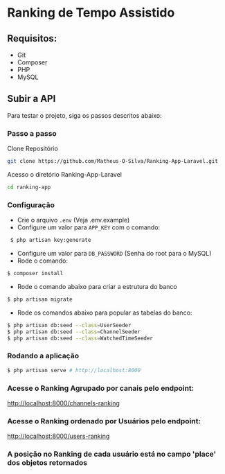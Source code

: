 # Ranking de Tempo Assistido

## Requisitos:
-  Git
-  Composer
-  PHP
-  MySQL

## Subir a API
Para testar o projeto, siga os passos descritos abaixo:

### Passo a passo
Clone Repositório
```sh
git clone https://github.com/Matheus-O-Silva/Ranking-App-Laravel.git
```
Acesso o diretório Ranking-App-Laravel
```sh
cd ranking-app
```

### Configuração

- Crie o arquivo `.env` (Veja .env.example)
- Configure um valor para `APP_KEY` com o comando:
```sh
 $ php artisan key:generate
 ```
- Configure um valor para `DB_PASSWORD` (Senha do root para o MySQL)
- Rode o comando:
```sh
$ composer install
```
- Rode o comando abaixo para criar a estrutura do banco
```sh
$ php artisan migrate
```
- Rode os comandos abaixo para popular as tabelas do banco:
```sh
$ php artisan db:seed --class=UserSeeder
$ php artisan db:seed --class=ChannelSeeder
$ php artisan db:seed --class=WatchedTimeSeeder
```
### Rodando a aplicação
```sh
$ php artisan serve # http://localhost:8000
```

### Acesse o Ranking Agrupado por canais pelo endpoint:
[http://localhost:8000/channels-ranking](http://localhost:8000/channels-ranking)

### Acesse o Ranking ordenado por Usuários pelo endpoint:
[http://localhost:8000/users-ranking](http://localhost:8000/users-ranking)

### A posição no Ranking de cada usuário está no campo 'place' dos objetos retornados
